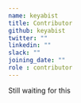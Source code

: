 ```yaml
---
name: keyabist
title: Contributor
github: keyabist
twitter: ""
linkedin: ""
slack: ""
joining_date: ""
role : contributor
---
```


Still waiting for this
